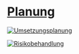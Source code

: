 # [Planung](https://www.bsi.bund.de/DE/Themen/Unternehmen-und-Organisationen/Standards-und-Zertifizierung/IT-Grundschutz/Zertifizierte-Informationssicherheit/IT-Grundschutzschulung/Online-Kurs-IT-Grundschutz/Lektion_8_Umsetzungsplanung/Lektion_8_node.html)

[![Umsetzungsplanung](https://www.bsi.bund.de/SharedDocs/Bilder/DE/BSI/Themen/grundschutzdeutsch/Webkurs2018/Abb_8_00_Illustration.png?__blob=normal&v=1)](https://www.bsi.bund.de/DE/Themen/Unternehmen-und-Organisationen/Standards-und-Zertifizierung/IT-Grundschutz/Zertifizierte-Informationssicherheit/IT-Grundschutzschulung/Online-Kurs-IT-Grundschutz/Lektion_8_Umsetzungsplanung/Lektion_8_node.html)

[![Risikobehandlung](https://www.bsi.bund.de/SharedDocs/Bilder/DE/BSI/Themen/grundschutzdeutsch/Webkurs2018/Abb_7_09_RisikenBehandeln.png?__blob=normal&v=1)](https://www.bsi.bund.de/DE/Themen/Unternehmen-und-Organisationen/Standards-und-Zertifizierung/IT-Grundschutz/Zertifizierte-Informationssicherheit/IT-Grundschutzschulung/Online-Kurs-IT-Grundschutz/Lektion_7_Risikoanalyse/Lektion_7_09/Lektion_7_09_node.html)
